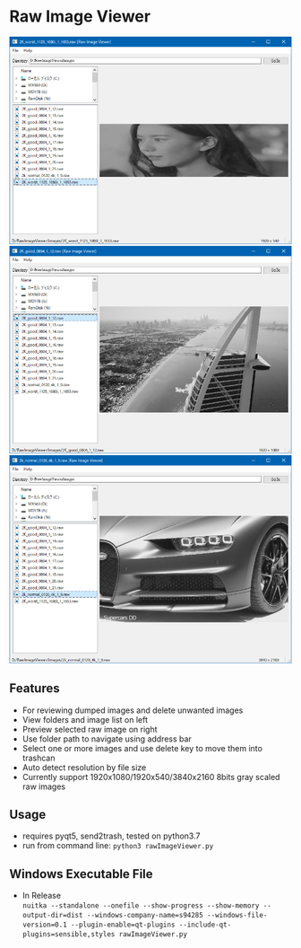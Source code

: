 # Raw Image Viewer
![demo_1080i](https://github.com/s94285/RawImageViewer/blob/master/screenshots/demo_1080i.png)
![demo_1080p](https://github.com/s94285/RawImageViewer/blob/master/screenshots/demo_1080p.png)
![demo_4K](https://github.com/s94285/RawImageViewer/blob/master/screenshots/demo_4K.png)
## Features
- For reviewing dumped images and delete unwanted images
- View folders and image list on left
- Preview selected raw image on right
- Use folder path to navigate using address bar
- Select one or more images and use delete key to move them into trashcan
- Auto detect resolution by file size
- Currently support 1920x1080/1920x540/3840x2160 8bits gray scaled raw images
## Usage
- requires pyqt5, send2trash, tested on python3.7  
- run from command line: `python3 rawImageViewer.py`
## Windows Executable File
- In Release  
`nuitka --standalone --onefile --show-progress --show-memory --output-dir=dist --windows-company-name=s94285 --windows-file-version=0.1 --plugin-enable=qt-plugins --include-qt-plugins=sensible,styles rawImageViewer.py`